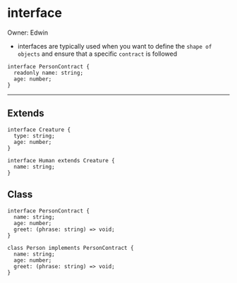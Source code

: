 # interface

Owner: Edwin

- interfaces are typically used when you want to define the `shape of objects` and ensure that a specific `contract` is followed

```tsx
interface PersonContract {
  readonly name: string;
  age: number;
}
```

---

## Extends

```tsx
interface Creature {
  type: string;
  age: number;
}

interface Human extends Creature {
  name: string;
}
```

## Class

```tsx
interface PersonContract {
  name: string;
  age: number;
  greet: (phrase: string) => void;
}

class Person implements PersonContract {
  name: string;
  age: number;
  greet: (phrase: string) => void;
}
```